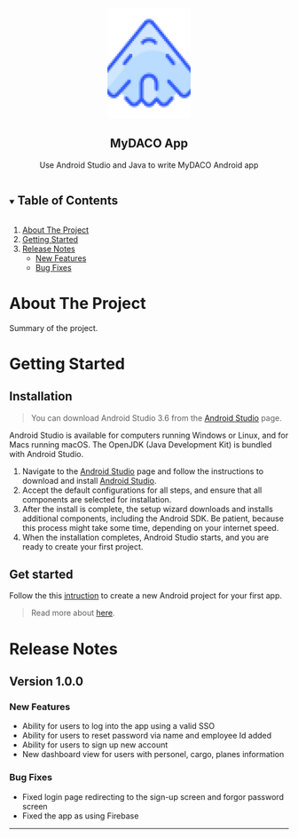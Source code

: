 <!-- PROJECT LOGO -->
<br />
<p align="center">
  <a href="https://github.com/tnguyen606-cs/myDACO">
    <img src="images/aircaft_icon.png" alt="Logo" width="150" height="200">
  </a>

  <h2 align="center">MyDACO App</h2>

  <p align="center">
    Use Android Studio and Java to write MyDACO Android app
  </p>
</p>


<!-- TABLE OF CONTENTS -->
<details open="open">
  <summary><h2 style="display: inline-block">Table of Contents</h2></summary>
  <ol>
    <li><a href="#about-the-project">About The Project</a></li>
    <li><a href="#getting-started">Getting Started</a></li>
    <li>
      <a href="#releases">Release Notes</a>
      <ul>
        <li><a href="#newfeatures">New Features</a></li>
        <li><a href="#bugfixes">Bug Fixes</a></li>
      </ul>
    </li>
  </ol>
</details>

<!-- ABOUT THE PROJECT -->
# About The Project

Summary of the project.

<!-- GETTING STARTED -->
# Getting Started
## Installation

> You can download Android Studio 3.6 from the [Android Studio](https://developer.android.com/studio/) page.   

Android Studio is available for computers running Windows or Linux, and for Macs running macOS. The OpenJDK (Java Development Kit) is bundled with Android Studio.

1. Navigate to the [Android Studio](https://developer.android.com/studio/) page and follow the instructions to download and install [Android Studio](https://developer.android.com/studio/install.html). 
2. Accept the default configurations for all steps, and ensure that all components are selected for installation.
3. After the install is complete, the setup wizard downloads and installs additional components, including the Android SDK. Be patient, because this process might take some time, depending on your internet speed.
4. When the installation completes, Android Studio starts, and you are ready to create your first project.

## Get started

Follow the this [intruction](https://developer.android.com/codelabs/build-your-first-android-app#2) to create a new Android project for your first app.  

> Read more about [here](https://developer.android.com/codelabs/build-your-first-android-app#0).

<!-- RELEASE NOTES -->
# Release Notes
## Version 1.0.0

### New Features
* Ability for users to log into the app using a valid SSO
* Ability for users to reset password via name and employee Id added
* Ability for users to sign up new account
* New dashboard view for users with personel, cargo, planes information

### Bug Fixes
* Fixed login page redirecting to the sign-up screen and forgor password screen
* Fixed the app as using Firebase
---
